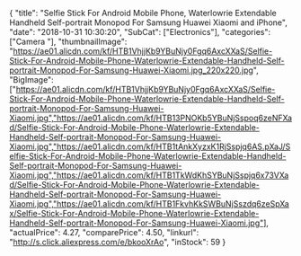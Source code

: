 {
	"title": "Selfie Stick For Android Mobile Phone, Waterlowrie Extendable Handheld Self-portrait Monopod For Samsung Huawei Xiaomi and iPhone",
	"date": "2018-10-31 10:30:20",
	"SubCat": ["Electronics"],
	"categories": ["Camera "],
	"thumbnailImage": "https://ae01.alicdn.com/kf/HTB1VhjjKb9YBuNjy0Fgq6AxcXXaS/Selfie-Stick-For-Android-Mobile-Phone-Waterlowrie-Extendable-Handheld-Self-portrait-Monopod-For-Samsung-Huawei-Xiaomi.jpg_220x220.jpg",
	"BigImage": ["https://ae01.alicdn.com/kf/HTB1VhjjKb9YBuNjy0Fgq6AxcXXaS/Selfie-Stick-For-Android-Mobile-Phone-Waterlowrie-Extendable-Handheld-Self-portrait-Monopod-For-Samsung-Huawei-Xiaomi.jpg","https://ae01.alicdn.com/kf/HTB13PNOKb5YBuNjSspoq6zeNFXad/Selfie-Stick-For-Android-Mobile-Phone-Waterlowrie-Extendable-Handheld-Self-portrait-Monopod-For-Samsung-Huawei-Xiaomi.jpg","https://ae01.alicdn.com/kf/HTB1tAnkXyzxK1RjSspjq6AS.pXaJ/Selfie-Stick-For-Android-Mobile-Phone-Waterlowrie-Extendable-Handheld-Self-portrait-Monopod-For-Samsung-Huawei-Xiaomi.jpg","https://ae01.alicdn.com/kf/HTB1TkWdKhSYBuNjSspjq6x73VXad/Selfie-Stick-For-Android-Mobile-Phone-Waterlowrie-Extendable-Handheld-Self-portrait-Monopod-For-Samsung-Huawei-Xiaomi.jpg","https://ae01.alicdn.com/kf/HTB1FkvhKkSWBuNjSszdq6zeSpXax/Selfie-Stick-For-Android-Mobile-Phone-Waterlowrie-Extendable-Handheld-Self-portrait-Monopod-For-Samsung-Huawei-Xiaomi.jpg"],
	"actualPrice": 4.27,
	"comparePrice": 4.50,
	"linkurl": "http://s.click.aliexpress.com/e/bkooXrAo",
	"inStock": 59
}
